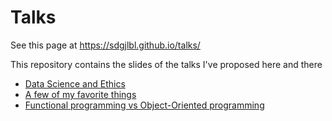# Talks

See this page at https://sdgjlbl.github.io/talks/

This repository contains the slides of the talks I've proposed here and there

- [Data Science and Ethics](Data%20Science%20and%20Ethics/presentation.html)
- [A few of my favorite things](a-few-of-my-favorite-things/A%20few%20of%20my%20favorite%20things.slides.html)
- [Functional programming vs Object-Oriented programming](fp-vs-oop/FPvsOOP.pdf)
